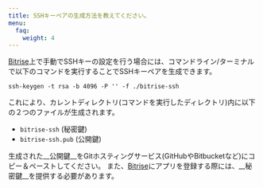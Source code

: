 ```yaml
---
title: SSHキーペアの生成方法を教えてください。
menu:
  faq:
    weight: 4
---
```

[Bitrise](https://www.bitrise.io)上で手動でSSHキーの設定を行う場合には、コマンドライン/ターミナルで以下のコマンドを実行することでSSHキーペアを生成できます。

```
ssh-keygen -t rsa -b 4096 -P '' -f ./bitrise-ssh
```

これにより、カレントディレクトリ(コマンドを実行したディレクトリ)内に以下の２つのファイルが生成されます。

- `bitrise-ssh` (秘密鍵)
- `bitrise-ssh.pub` (公開鍵)


生成された__公開鍵__をGitホスティングサービス(GitHubやBitbucketなど)にコピー＆ペーストしてください。
また、[Bitrise](https://www.bitrise.io)にアプリを登録する際には、__秘密鍵__を提供する必要があります。
